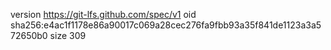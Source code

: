 version https://git-lfs.github.com/spec/v1
oid sha256:e4ac1f1178e86a90017c069a28cec276fa9fbb93a35f841de1123a3a572650b0
size 309
